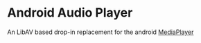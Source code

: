 
Android Audio Player
=================

An LibAV based drop-in replacement for the android [MediaPlayer](http://developer.android.com/reference/android/media/MediaPlayer.html)


